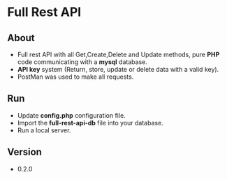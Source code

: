<h1>Full Rest API</h1>

## About
* Full rest API with all Get,Create,Delete and Update methods, pure **PHP** code communicating with a **mysql** database.
* **API key** system (Return, store, update or delete data with a valid key).
* PostMan was used to make all requests.

## Run
* Update **config.php** configuration file.
* Import the **full-rest-api-db** file into your database.
* Run a local server.

## Version
* 0.2.0